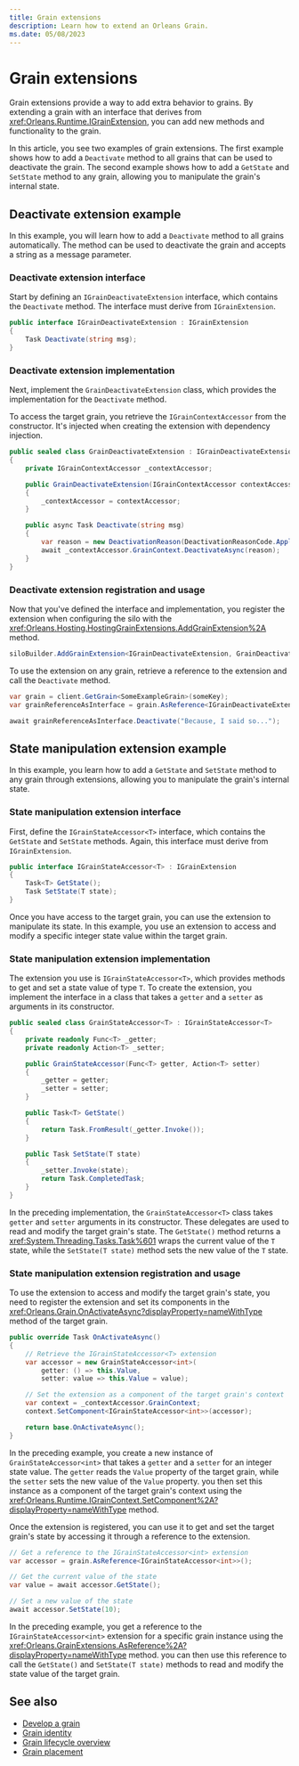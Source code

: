 ```yaml
---
title: Grain extensions
description: Learn how to extend an Orleans Grain.
ms.date: 05/08/2023
---
```


# Grain extensions

Grain extensions provide a way to add extra behavior to grains. By extending a grain with an interface that derives from <xref:Orleans.Runtime.IGrainExtension>, you can add new methods and functionality to the grain.

In this article, you see two examples of grain extensions. The first example shows how to add a `Deactivate` method to all grains that can be used to deactivate the grain. The second example shows how to add a `GetState` and `SetState` method to any grain, allowing you to manipulate the grain's internal state.

## Deactivate extension example

In this example, you will learn how to add a `Deactivate` method to all grains automatically. The method can be used to deactivate the grain and accepts a string as a message parameter.

### Deactivate extension interface

Start by defining an `IGrainDeactivateExtension` interface, which contains the `Deactivate` method. The interface must derive from `IGrainExtension`.

```csharp
public interface IGrainDeactivateExtension : IGrainExtension
{
    Task Deactivate(string msg);
}
```

### Deactivate extension implementation

Next, implement the `GrainDeactivateExtension` class, which provides the implementation for the `Deactivate` method.

To access the target grain, you retrieve the `IGrainContextAccessor` from the constructor. It's injected when creating the extension with dependency injection.

```csharp
public sealed class GrainDeactivateExtension : IGrainDeactivateExtension
{
    private IGrainContextAccessor _contextAccessor;

    public GrainDeactivateExtension(IGrainContextAccessor contextAccessor)
    {
        _contextAccessor = contextAccessor;
    }

    public async Task Deactivate(string msg)
    {
        var reason = new DeactivationReason(DeactivationReasonCode.ApplicationRequested, msg);
        await _contextAccessor.GrainContext.DeactivateAsync(reason);
    }
}
```

### Deactivate extension registration and usage

Now that you've defined the interface and implementation, you register the extension when configuring the silo with the <xref:Orleans.Hosting.HostingGrainExtensions.AddGrainExtension%2A> method.

```csharp
siloBuilder.AddGrainExtension<IGrainDeactivateExtension, GrainDeactivateExtension>();
```

To use the extension on any grain, retrieve a reference to the extension and call the `Deactivate` method.

```csharp
var grain = client.GetGrain<SomeExampleGrain>(someKey);
var grainReferenceAsInterface = grain.AsReference<IGrainDeactivateExtension>();

await grainReferenceAsInterface.Deactivate("Because, I said so...");
```

## State manipulation extension example

In this example, you learn how to add a `GetState` and `SetState` method to any grain through extensions, allowing you to manipulate the grain's internal state.

### State manipulation extension interface

First, define the `IGrainStateAccessor<T>` interface, which contains the `GetState` and `SetState` methods. Again, this interface must derive from `IGrainExtension`.

```csharp
public interface IGrainStateAccessor<T> : IGrainExtension
{
    Task<T> GetState();
    Task SetState(T state);
}
```

Once you have access to the target grain, you can use the extension to manipulate its state. In this example, you use an extension to access and modify a specific integer state value within the target grain.

### State manipulation extension implementation

The extension you use is `IGrainStateAccessor<T>`, which provides methods to get and set a state value of type `T`. To create the extension, you implement the interface in a class that takes a `getter` and a `setter` as arguments in its constructor.

```csharp
public sealed class GrainStateAccessor<T> : IGrainStateAccessor<T>
{
    private readonly Func<T> _getter;
    private readonly Action<T> _setter;

    public GrainStateAccessor(Func<T> getter, Action<T> setter)
    {
        _getter = getter;
        _setter = setter;
    }

    public Task<T> GetState()
    {
        return Task.FromResult(_getter.Invoke());
    }

    public Task SetState(T state)
    {
        _setter.Invoke(state);
        return Task.CompletedTask;
    }
}
```

In the preceding implementation, the `GrainStateAccessor<T>` class takes `getter` and `setter` arguments in its constructor. These delegates are used to read and modify the target grain's state. The `GetState()` method returns a <xref:System.Threading.Tasks.Task%601> wraps the current value of the `T` state, while the `SetState(T state)` method sets the new value of the `T` state.

### State manipulation extension registration and usage

To use the extension to access and modify the target grain's state, you need to register the extension and set its components in the <xref:Orleans.Grain.OnActivateAsync?displayProperty=nameWithType> method of the target grain.

```csharp
public override Task OnActivateAsync()
{
    // Retrieve the IGrainStateAccessor<T> extension
    var accessor = new GrainStateAccessor<int>(
        getter: () => this.Value,
        setter: value => this.Value = value);

    // Set the extension as a component of the target grain's context
    var context = _contextAccessor.GrainContext;
    context.SetComponent<IGrainStateAccessor<int>>(accessor);

    return base.OnActivateAsync();
}
```

In the preceding example, you create a new instance of `GrainStateAccessor<int>` that takes a `getter` and a `setter` for an integer state value. The `getter` reads the `Value` property of the target grain, while the `setter` sets the new value of the `Value` property. you then set this instance as a component of the target grain's context using the <xref:Orleans.Runtime.IGrainContext.SetComponent%2A?displayProperty=nameWithType> method.

Once the extension is registered, you can use it to get and set the target grain's state by accessing it through a reference to the extension.

```csharp
// Get a reference to the IGrainStateAccessor<int> extension
var accessor = grain.AsReference<IGrainStateAccessor<int>>();

// Get the current value of the state
var value = await accessor.GetState();

// Set a new value of the state
await accessor.SetState(10);
```

In the preceding example, you get a reference to the `IGrainStateAccessor<int>` extension for a specific grain instance using the <xref:Orleans.GrainExtensions.AsReference%2A?displayProperty=nameWithType> method. you can then use this reference to call the `GetState()` and `SetState(T state)` methods to read and modify the state value of the target grain.

## See also

- [Develop a grain](index.md)
- [Grain identity](grain-identity.md)
- [Grain lifecycle overview](grain-lifecycle.md)
- [Grain placement](grain-placement.md)
